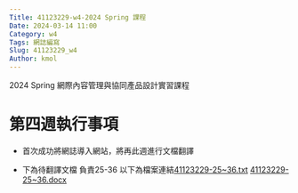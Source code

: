 ```yaml
---
Title: 41123229-w4-2024 Spring 課程
Date: 2024-03-14 11:00
Category: w4
Tags: 網誌編寫
Slug: 41123229_w4
Author: kmol
---
```


2024 Spring 網際內容管理與協同產品設計實習課程

<!-- PELICAN_END_SUMMARY -->

# 第四週執行事項
- 首次成功將網誌導入網站，將再此週進行文檔翻譯

- 下為待翻譯文檔 負責25-36  以下為檔案連結[41123229-25~36.txt](https://github.com/Zkamsmsmdmdm/cd2024/files/14686302/41123229-25.36.txt)
[41123229-25~36.docx](https://github.com/Zkamsmsmdmdm/cd2024/files/14686757/41123229-25.36.docx)
